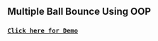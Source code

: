 ## Multiple Ball Bounce Using OOP

### [**`Click here for Demo`**](https://coderushnepal.github.io/YunikaBajracharya/javascript/11.ball_bounce_OOP/)
